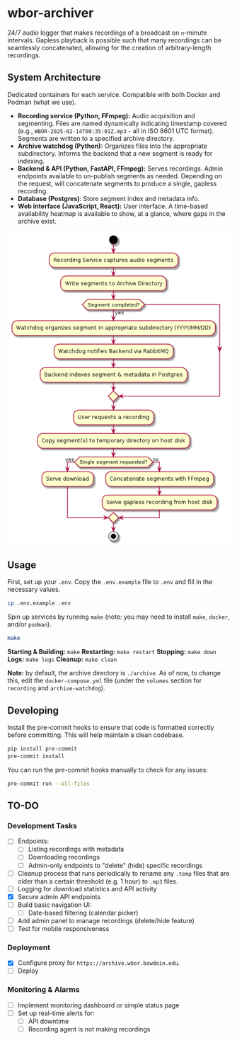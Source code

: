 # wbor-archiver

24/7 audio logger that makes recordings of a broadcast on `n`-minute intervals. Gapless playback is possible such that many recordings can be seamlessly concatenated, allowing for the creation of arbitrary-length recordings.

## System Architecture

Dedicated containers for each service. Compatible with both Docker and Podman (what we use).

* **Recording service (Python, FFmpeg):** Audio acquisition and segmenting. Files are named dynamically indicating timestamp covered (e.g., `WBOR-2025-02-14T00:35:01Z.mp3` - all in ISO 8601 UTC format). Segments are written to a specified archive directory.
* **Archive watchdog (Python):** Organizes files into the appropriate subdirectory. Informs the backend that a new segment is ready for indexing.
* **Backend & API (Python, FastAPI, FFmpeg):** Serves recordings. Admin endpoints available to un-publish segments as needed. Depending on the request, will concatenate segments to produce a single, gapless recording.
* **Database (Postgres)**: Store segment index and metadata info.
* **Web interface (JavaScript, React):** User interface. A time-based availability heatmap is available to show, at a glance, where gaps in the archive exist.

![Archiver Workflow](diagrams/png/Archiver%20Workflow.png)

## Usage

First, set up your `.env`. Copy the `.env.example` file to `.env` and fill in the necessary values.

```bash
cp .env.example .env
```

Spin up services by running `make` (note: you may need to install `make`, `docker`, and/or `podman`).

```bash
make
```

**Starting & Building:** `make`
**Restarting:** `make restart`
**Stopping:** `make down`
**Logs:** `make logs`
**Cleanup:** `make clean`

**Note:** by default, the archive directory is `./archive`. As of now, to change this, edit the `docker-compose.yml` file (under the `volumes` section for `recording` and `archive-watchdog`).

## Developing

Install the pre-commit hooks to ensure that code is formatted correctly before committing. This will help maintain a clean codebase.

```bash
pip install pre-commit
pre-commit install
```

You can run the pre-commit hooks manually to check for any issues:

```bash
pre-commit run --all-files
```

## TO-DO

### Development Tasks

* [ ] Endpoints:
  * [ ] Listing recordings with metadata
  * [ ] Downloading recordings
  * [ ] Admin-only endpoints to "delete" (hide) specific recordings
* [ ] Cleanup process that runs periodically to rename any `.temp` files that are older than a certain threshold (e.g. 1 hour) to `.mp3` files.
* [ ] Logging for download statistics and API activity
* [x] Secure admin API endpoints
* [ ] Build basic navigation UI:
  * [ ] Date-based filtering (calendar picker)
* [ ] Add admin panel to manage recordings (delete/hide feature)
* [ ] Test for mobile responsiveness

### Deployment

* [x] Configure proxy for `https://archive.wbor.bowdoin.edu`.
* [ ] Deploy

### Monitoring & Alarms

* [ ] Implement monitoring dashboard or simple status page
* [ ] Set up real-time alerts for:
  * [ ] API downtime
  * [ ] Recording agent is not making recordings
